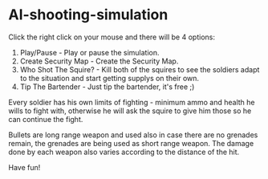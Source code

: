 # AI-shooting-simulation

Click the right click on your mouse and there will be 4 options:
1. Play/Pause - Play or pause the simulation.
2. Create Security Map - Create the Security Map.
3. Who Shot The Squire? - Kill both of the squires to see the soldiers adapt to the situation and start getting supplys on their own.
4. Tip The Bartender - Just tip the bartender, it's free ;)

Every soldier has his own limits of fighting - minimum ammo and health he wills to fight with, 
otherwise he will ask the squire to give him those so he can continue the fight.

Bullets are long range weapon and used also in case there are no grenades remain, the grenades are being used as short range weapon.
The damage done by each weapon also varies according to the distance of the hit.

Have fun!

